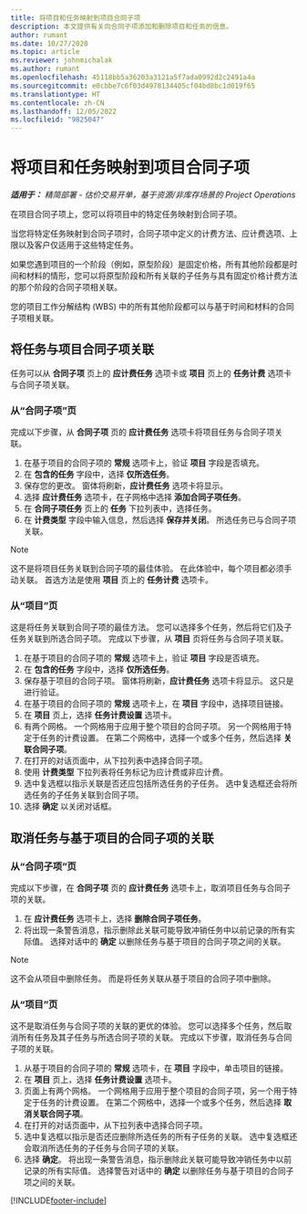 ```yaml
---
title: 将项目和任务映射到项目合同子项
description: 本文提供有关向合同子项添加和删除项目和任务的信息。
author: rumant
ms.date: 10/27/2020
ms.topic: article
ms.reviewer: johnmichalak
ms.author: rumant
ms.openlocfilehash: 45118bb5a36203a3121a5f7ada0992d2c2491a4a
ms.sourcegitcommit: e0cbbe7c6f03d4978134405cf04bd8bc1d019f65
ms.translationtype: HT
ms.contentlocale: zh-CN
ms.lasthandoff: 12/05/2022
ms.locfileid: "9825047"
---
```

# <a name="map-projects-and-tasks-to-a-project-contract-line"></a>将项目和任务映射到项目合同子项 

_**适用于：** 精简部署 - 估价交易开单，基于资源/非库存场景的 Project Operations_

在项目合同子项上，您可以将项目中的特定任务映射到合同子项。

当您将特定任务映射到合同子项时，合同子项中定义的计费方法、应计费选项、上限以及客户仅适用于这些特定任务。

如果您遇到项目的一个阶段（例如，原型阶段）是固定价格，所有其他阶段都是时间和材料的情形，您可以将原型阶段和所有关联的子任务与具有固定价格计费方法的那个阶段的合同子项相关联。

您的项目工作分解结构 (WBS) 中的所有其他阶段都可以与基于时间和材料的合同子项相关联。

## <a name="associate-tasks-to-project-contract-lines"></a>将任务与项目合同子项关联

任务可以从 **合同子项** 页上的 **应计费任务** 选项卡或 **项目** 页上的 **任务计费** 选项卡与合同子项关联。

### <a name="from-the-contract-line-page"></a>从“合同子项”页

完成以下步骤，从 **合同子项** 页的 **应计费任务** 选项卡将项目任务与合同子项关联。

1. 在基于项目的合同子项的 **常规** 选项卡上，验证 **项目** 字段是否填充。
2. 在 **包含的任务** 字段中，选择 **仅所选任务**。
3. 保存您的更改。 窗体将刷新，**应计费任务** 选项卡将显示。
4. 选择 **应计费任务** 选项卡，在子网格中选择 **添加合同子项任务**。
5. 在 **合同子项任务** 页上的 **任务** 下拉列表中，选择任务。 
6. 在 **计费类型** 字段中输入信息，然后选择 **保存并关闭**。 所选任务已与合同子项关联。

> [!NOTE]
> 这不是将项目任务关联到合同子项的最佳体验。 在此体验中，每个项目都必须手动关联。 首选方法是使用 **项目** 页上的 **任务计费** 选项卡。

### <a name="from-the-project-page"></a>从“项目”页

这是将任务关联到合同子项的最佳方法。 您可以选择多个任务，然后将它们及子任务关联到所选合同子项。 完成以下步骤，从 **项目** 页将任务与合同子项关联。

1. 在基于项目的合同子项的 **常规** 选项卡上，验证 **项目** 字段是否填充。
2. 在 **包含的任务** 字段中，选择 **仅所选任务**。
3. 保存基于项目的合同子项。 窗体将刷新，**应计费任务** 选项卡将显示。 这只是进行验证。
4. 在基于项目的合同子项的 **常规** 选项卡上，在 **项目** 字段中，选择项目链接。
5. 在 **项目** 页上，选择 **任务计费设置** 选项卡。
6. 有两个网格。 一个网格用于应用于整个项目的合同子项。 另一个网格用于特定于任务的计费设置。 在第二个网格中，选择一个或多个任务，然后选择 **关联合同子项**。
7. 在打开的对话页面中，从下拉列表中选择合同子项。
8. 使用 **计费类型** 下拉列表将任务标记为应计费或非应计费。
9. 选中复选框以指示关联是否还应包括所选任务的子任务。 选中复选框还会将所选任务的子任务关联到合同子项。
10. 选择 **确定** 以关闭对话框。

## <a name="unassociate-tasks-from-project-based-contract-lines"></a>取消任务与基于项目的合同子项的关联

### <a name="from-the-contract-line-page"></a>从“合同子项”页

完成以下步骤，在 **合同子项** 页的 **应计费任务** 选项卡上，取消项目任务与合同子项的关联。

1. 在 **应计费任务** 选项卡上，选择 **删除合同子项任务**。
2. 将出现一条警告消息，指示删除此关联可能导致冲销任务中以前记录的所有实际值。 选择对话中的 **确定** 以删除任务与基于项目的合同子项之间的关联。 

> [!NOTE]
> 这不会从项目中删除任务。 而是将任务关联从基于项目的合同子项中删除。

### <a name="from-the-project-page"></a>从“项目”页

这不是取消任务与合同子项的关联的更优的体验。 您可以选择多个任务，然后取消所有任务及其子任务与所选合同子项的关联。 完成以下步骤，取消任务与合同子项的关联。

1. 从基于项目的合同子项的 **常规** 选项卡，在 **项目** 字段中，单击项目的链接。
2. 在 **项目** 页上，选择 **任务计费设置** 选项卡。
3. 页面上有两个网格。 一个网格用于应用于整个项目的合同子项，另一个用于特定于任务的计费设置。 在第二个网格中，选择一个或多个任务，然后选择 **取消关联合同子项**。
4. 在打开的对话页面中，从下拉列表中选择合同子项。
5. 选中复选框以指示是否还应删除所选任务的所有子任务的关联。 选中复选框还会取消所选任务的子任务与合同子项的关联。
6. 选择 **确定**。 将出现一条警告消息，指示删除此关联可能导致冲销任务中以前记录的所有实际值。 选择警告对话中的 **确定** 以删除任务与基于项目的合同子项之间的关联。


[!INCLUDE[footer-include](../../includes/footer-banner.md)]
